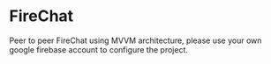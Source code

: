 # FireChat

Peer to peer FireChat using MVVM architecture, please use your own google firebase account to configure the project.

